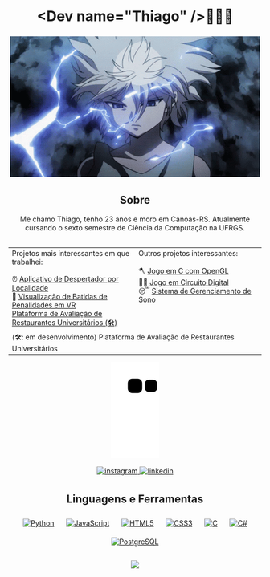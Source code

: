 # <div align="center">\<Dev name="Thiago" \/>👋👋👋</div>   
### <div align="center">![](https://github.com/ThiagoSzz/ThiagoSzz/blob/main/killua-hunter-x-hunter.gif)</div>


## <div align="center"> Sobre </div>
<div align="center">Me chamo Thiago, tenho 23 anos e moro em Canoas-RS. Atualmente cursando o sexto semestre de Ciência da Computação na UFRGS. <br><br> </div>

<div align="center"><table>
  <tr>
    <td valign="top" width="50%">
      Projetos mais interessantes em que trabalhei: <br><br>
      ⏰ <a href="https://github.com/ThiagoSzz/LocAlarm">Aplicativo de Despertador por Localidade</a> <br>
      🎲 <a href="https://github.com/ThiagoSzz/Penalty-Kick-Performance-in-Football">Visualização de Batidas de Penalidades em VR</a> <br>
      <a href="">Plataforma de Avaliação de Restaurantes Universitários (🛠️)</a>
      <br>
   </td>
    <td valign="top" width="50%">
      Outros projetos interessantes: <br><br>
      🪓 <a href="https://github.com/ThiagoSzz/Timberman-Game">Jogo em C com OpenGL</a> <br>
      👨‍💻 <a href="https://github.com/ThiagoSzz/Fast-Typing-Game-DigitalCircuit">Jogo em Circuito Digital</a> <br>
      😴 <a href="https://github.com/LeiteRafael/sisop2-trabalho-final">Sistema de Gerenciamento de Sono</a>
    </td>
  </tr>
  <tr>
    <td valign="top" width="100%" colspan="2">
      (🛠️: em desenvolvimento) Plataforma de Avaliação de Restaurantes Universitários
    </td>
  </tr>
</table></div>

<div align="center">
  
![snake gif](https://github.com/ThiagoSzz/ThiagoSzz/blob/output/github-contribution-grid-snake-dark.svg)
  
</div>

<div align="center">
<a href="https://instagram.com/thiagohss_" target="_blank">
<img src=https://img.shields.io/badge/instagram-%23000000.svg?&style=for-the-badge&logo=instagram&logoColor=white alt=instagram style="margin-bottom: 5px;" />
</a>
<a href="https://linkedin.com/in/thsantoss" target="_blank">
<img src=https://img.shields.io/badge/linkedin-%231E77B5.svg?&style=for-the-badge&logo=linkedin&logoColor=white alt=linkedin style="margin-bottom: 5px;" />
</a>  
</div> 
 


## <div align="center">Linguagens e Ferramentas </div> 
<div align="center">  
<a href="https://www.python.org/" target="_blank"><img style="margin: 10px" src="https://profilinator.rishav.dev/skills-assets/python-original.svg" alt="Python" height="50" /></a> 
<a href="https://www.javascript.com/" target="_blank"><img style="margin: 10px" src="https://profilinator.rishav.dev/skills-assets/javascript-original.svg" alt="JavaScript" height="50" /></a>  
<a href="https://en.wikipedia.org/wiki/HTML5" target="_blank"><img style="margin: 10px" src="https://profilinator.rishav.dev/skills-assets/html5-original-wordmark.svg" alt="HTML5" height="50" /></a> 
<a href="https://www.w3schools.com/css/" target="_blank"><img style="margin: 10px" src="https://profilinator.rishav.dev/skills-assets/css3-original-wordmark.svg" alt="CSS3" height="50" /></a>  
<a href="https://www.cprogramming.com/" target="_blank"><img style="margin: 10px" src="https://profilinator.rishav.dev/skills-assets/c-original.svg" alt="C" height="50" /></a>  
<a href="https://docs.microsoft.com/en-us/dotnet/csharp/" target="_blank"><img style="margin: 10px" src="https://profilinator.rishav.dev/skills-assets/csharp-original.svg" alt="C#" height="50" /></a> 
<a href="https://www.postgresql.org/" target="_blank"><img style="margin: 10px" src="https://profilinator.rishav.dev/skills-assets/postgresql-original-wordmark.svg" alt="PostgreSQL" height="50" /></a>   
</div>  
<br/>

<div align="center">
<img src="https://komarev.com/ghpvc/?username=ThiagoSzz&&style=flat-square" align="center" />
</div>
